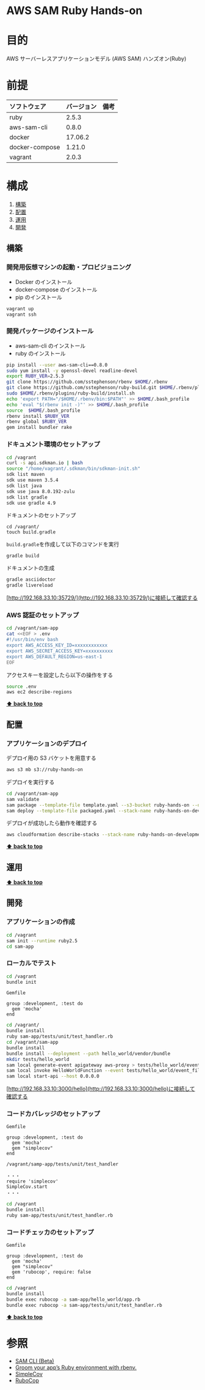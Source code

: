 # AWS SAM Ruby Hands-on

# 目的

AWS サーバーレスアプリケーションモデル (AWS SAM) ハンズオン(Ruby)

# 前提

| ソフトウェア   | バージョン | 備考 |
| :------------- | :--------- | :--- |
| ruby           | 2.5.3      |      |
| aws-sam-cli    | 0.8.0      |      |
| docker         | 17.06.2    |      |
| docker-compose | 1.21.0     |      |
| vagrant        | 2.0.3      |      |

# 構成

1. [構築](#構築)
1. [配置](#配置)
1. [運用](#運用)
1. [開発](#開発)

## 構築

### 開発用仮想マシンの起動・プロビジョニング

- Docker のインストール
- docker-compose のインストール
- pip のインストール

```bash
vagrant up
vagrant ssh
```

### 開発パッケージのインストール

- aws-sam-cli のインストール
- ruby のインストール

```bash
pip install --user aws-sam-cli==0.8.0
sudo yum install -y openssl-devel readline-devel
export RUBY_VER=2.5.3
git clone https://github.com/sstephenson/rbenv $HOME/.rbenv
git clone https://github.com/sstephenson/ruby-build.git $HOME/.rbenv/plugins/ruby-build
sudo $HOME/.rbenv/plugins/ruby-build/install.sh
echo 'export PATH="/$HOME/.rbenv/bin:$PATH"' >> $HOME/.bash_profile
echo 'eval "$(rbenv init -)"' >> $HOME/.bash_profile
source  $HOME/.bash_profile
rbenv install $RUBY_VER
rbenv global $RUBY_VER
gem install bundler rake
```

### ドキュメント環境のセットアップ

```bash
cd /vagrant
curl -s api.sdkman.io | bash
source "/home/vagrant/.sdkman/bin/sdkman-init.sh"
sdk list maven
sdk use maven 3.5.4
sdk list java
sdk use java 8.0.192-zulu
sdk list gradle
sdk use gradle 4.9
```

ドキュメントのセットアップ

```
cd /vagrant/
touch build.gradle
```

`build.gradle`を作成して以下のコマンドを実行

```
gradle build
```

ドキュメントの生成

```bash
gradle asciidoctor
gradle livereload
```

[http://192.168.33.10:35729/](http://192.168.33.10:35729/)に接続して確認する

### AWS 認証のセットアップ

```bash
cd /vagrant/sam-app
cat <<EOF > .env
#!/usr/bin/env bash
export AWS_ACCESS_KEY_ID=xxxxxxxxxxxx
export AWS_SECRET_ACCESS_KEY=xxxxxxxxxx
export AWS_DEFAULT_REGION=us-east-1
EOF
```

アクセスキーを設定したら以下の操作をする

```bash
source .env
aws ec2 describe-regions
```

**[⬆ back to top](#構成)**

## 配置

### アプリケーションのデプロイ

デプロイ用の S3 バケットを用意する

```bash
aws s3 mb s3://ruby-hands-on
```

デプロイを実行する

```bash
cd /vagrant/sam-app
sam validate
sam package --template-file template.yaml --s3-bucket ruby-hands-on --output-template-file packaged.yaml
sam deploy --template-file packaged.yaml --stack-name ruby-hands-on-development --capabilities CAPABILITY_IAM
```

デプロイが成功したら動作を確認する

```bash
aws cloudformation describe-stacks --stack-name ruby-hands-on-development --query 'Stacks[].Outputs[1]'
```

**[⬆ back to top](#構成)**

## 運用

**[⬆ back to top](#構成)**

## 開発

### アプリケーションの作成

```bash
cd /vagrant
sam init --runtime ruby2.5
cd sam-app
```

### ローカルでテスト

```bash
cd /vagrant
bundle init
```

`Gemfile`

```
group :development, :test do
  gem 'mocha'
end
```

```bash
cd /vagrant/
bundle install
ruby sam-app/tests/unit/test_handler.rb
cd /vagrant/sam-app
bundle install
bundle install --deployment --path hello_world/vendor/bundle
mkdir tests/hello_world
sam local generate-event apigateway aws-proxy > tests/hello_world/event_file.json
sam local invoke HelloWorldFunction --event tests/hello_world/event_file.json
sam local start-api --host 0.0.0.0
```

[http://192.168.33.10:3000/hello](http://192.168.33.10:3000/hello)に接続して確認する

### コードカバレッジのセットアップ

`Gemfile`

```
group :development, :test do
  gem 'mocha'
  gem "simplecov"
end
```

`/vagrant/samp-app/tests/unit/test_handler`

```
・・・
require 'simplecov'
SimpleCov.start
・・・
```

```bash
cd /vagrant
bundle install
ruby sam-app/tests/unit/test_handler.rb
```

### コードチェッカのセットアップ

`Gemfile`

```
group :development, :test do
  gem 'mocha'
  gem "simplecov"
  gem 'rubocop', require: false
end
```

```bash
cd /vagrant
bundle install
bundle exec rubocop -a sam-app/hello_world/app.rb
bundle exec rubocop -a sam-app/tests/unit/test_handler.rb
```

**[⬆ back to top](#構成)**

# 参照

- [SAM CLI (Beta)](https://github.com/awslabs/aws-sam-cli)
- [Groom your app’s Ruby environment with rbenv.](https://github.com/rbenv/rbenv)
- [SimpleCov](https://github.com/colszowka/simplecov)
- [RuboCop](https://github.com/rubocop-hq/rubocop)

